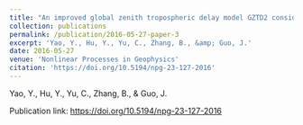 ```yaml
---
title: "An improved global zenith tropospheric delay model GZTD2 considering diurnal variations"
collection: publications
permalink: /publication/2016-05-27-paper-3
excerpt: 'Yao, Y., Hu, Y., Yu, C., Zhang, B., &amp; Guo, J.'
date: 2016-05-27
venue: 'Nonlinear Processes in Geophysics'
citation: 'https://doi.org/10.5194/npg-23-127-2016'
---
```

Yao, Y., Hu, Y., Yu, C., Zhang, B., &amp; Guo, J.

Publication link: https://doi.org/10.5194/npg-23-127-2016